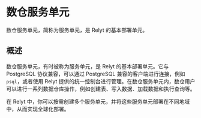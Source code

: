 # 数仓服务单元

数仓服务单元，简称为服务单元，是 Relyt 的基本部署单元。

## 概述

数仓服务单元，有时被称为服务单元，是 Relyt 的基本部署单元。它与 PostgreSQL 协议兼容，可以通过 PostgreSQL 兼容的客户端进行连接，例如 `psql`，或者使用 Relyt 提供的统一控制台进行管理。在数仓服务单元内，数仓用户可以进行一系列数据仓库操作，例如创建表、写入数据、加载数据和执行查询等。

在 Relyt 中，你可以按需创建多个服务单元，并将这些服务单元部署在不同地域中，从而实现全球化部署。

